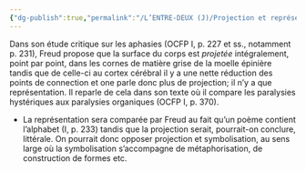```yaml
---
{"dg-publish":true,"permalink":"/L’ENTRE-DEUX (J)/Projection et représentation/","tags":["projection","aphasies","représentation"],"created":"2025-03-26T10:59:10.024-04:00","updated":"2025-08-21T09:43:36.868-04:00"}
---
```




Dans son étude critique sur les aphasies (OCFP I, p. 227 et ss., notamment p. 231), Freud propose que la surface du corps est *projetée* intégralement, point par point, dans les cornes de matière grise de la moelle épinière tandis que de celle-ci au cortex cérébral il y a une nette réduction des points de connection et one parle donc plus de projection; il n’y a que représentation. Il reparle de cela dans son texte où il compare les paralysies hystériques aux paralysies organiques (OCFP I, p. 370).
- La représentation sera comparée par Freud au fait qu’un poème contient l’alphabet (I, p. 233) tandis que la projection serait, pourrait-on conclure, littérale. On pourrait donc opposer projection et symbolisation, au sens large où la symbolisation s’accompagne de métaphorisation, de construction de formes etc.